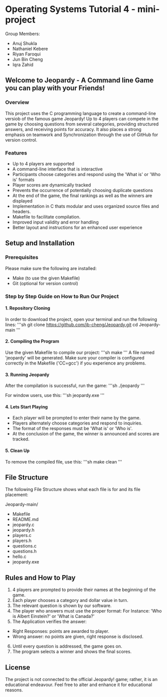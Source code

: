 # Operating Systems Tutorial 4 - mini-project

Group Members:
- Anuj Shukla
- Nathaniel Kebere
- Riyan Faroqui
- Jun Bin Cheng
- Iqra Zahid

## Welcome to Jeopardy - A Command line Game you can play with your Friends!
### Overview
This project uses the C programming language to create a command-line versiob of the famous game Jeopardy!  Up to 4 players can compete in the game by choosing questions from several categories, providing structured answers, and receiving points for accuracy.  It also places a strong emphasis on teamwork and Synchronization through the use of GitHub for version control.

### Features
- Up to 4 players are supported
- A command-line interface that is interactive
- Participants choose categories and respond using the 'What is' or 'Who is' formats
- Player scores are dynamically tracked
- Prevents the occurrence of potentially choosing duplicate questions
- At the end of the game, the final rankings as well as the winners are displayed
- Implementation in C thats modular and uses organized source files and headers.
- Makefile to facilitate compilation.
- Improved input validity and error handling
- Better layout and instructions for an enhanced user experience

## Setup and Installation
### Prerequisites
Please make sure the following are installed:
- Make (to use the given Makefile)
- Git (optional for version control)

### Step by Step Guide on How to Run Our Project
#### 1. Repository Cloning
In order to download the project, open your terminal and run the following lines:
'''sh
git clone https://github.com/jb-cheng/Jeopardy.git
cd Jeopardy-main
'''

#### 2. Compiling the Program
Use the given Makefile to compile our project:
'''sh
make
'''
A file named 'jeopardy' will be generated. Make sure your compiler is configured correctly in the Makefile ('CC=gcc') if you experience any problems.

#### 3. Running Jeopardy
After the compilation is successful, run the game:
'''sh
./jeopardy
'''

For window users, use this:
'''sh
jeopardy.exe
'''

#### 4. Lets Start Playing
- Each player will be prompted to enter their name by the game.
- Players alternately choose categories and respond to inquiries.
- The format of the responses must be 'What is' or 'Who is'.
- At the conclusion of the game, the winner is announced and scores are tracked.

#### 5. Clean Up
To remove the compiled file, use this:
'''sh
make clean
'''

## File Structure
The following File Structure shows what each file is for and its file placement:

Jeopardy-main/
- Makefile
- README.md
- jeopardy.c
- jeopardy.h
- players.c
- players.h
- questions.c
- questions.h
- hello.c
- jeopardy.exe

## Rules and How to Play
1. 4 players are prompted to provide their names at the beginning of the game.
2. Each player chooses a category and dollar value in turn.
3. The relevant question is shown by our software.
4. The player who answers must use the proper format:
  For Instance: 'Who is Albert Einstein?' or 'What is Canada?'
5. The Application verifies the answer:
- Right Responses: points are awarded to player.
- Wrong answer: no points are given, right response is disclosed.
6. Until every question is addressed, the game goes on.
7. The program selects a winner and shows the final scores. 

## License
The project is not connected to the official Jeopardy! game; rather, it is an educational endeavour. Feel free to alter and enhance it for educational reasons. 
